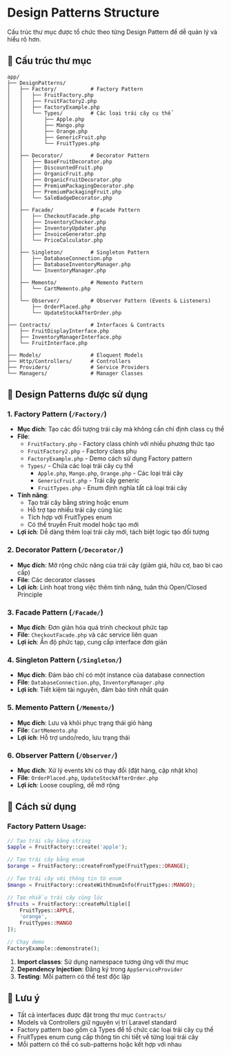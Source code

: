 # Design Patterns Structure

Cấu trúc thư mục được tổ chức theo từng Design Pattern để dễ quản lý và hiểu rõ hơn.

## 📁 Cấu trúc thư mục

```
app/
├── DesignPatterns/
│   ├── Factory/           # Factory Pattern
│   │   ├── FruitFactory.php
│   │   ├── FruitFactory2.php
│   │   ├── FactoryExample.php
│   │   └── Types/         # Các loại trái cây cụ thể
│   │       ├── Apple.php
│   │       ├── Mango.php
│   │       ├── Orange.php
│   │       ├── GenericFruit.php
│   │       └── FruitTypes.php
│   │
│   ├── Decorator/         # Decorator Pattern
│   │   ├── BaseFruitDecorator.php
│   │   ├── DiscountedFruit.php
│   │   ├── OrganicFruit.php
│   │   ├── OrganicFruitDecorator.php
│   │   ├── PremiumPackagingDecorator.php
│   │   ├── PremiumPackagingFruit.php
│   │   └── SaleBadgeDecorator.php
│   │
│   ├── Facade/            # Facade Pattern
│   │   ├── CheckoutFacade.php
│   │   ├── InventoryChecker.php
│   │   ├── InventoryUpdater.php
│   │   ├── InvoiceGenerator.php
│   │   └── PriceCalculator.php
│   │
│   ├── Singleton/         # Singleton Pattern
│   │   ├── DatabaseConnection.php
│   │   ├── DatabaseInventoryManager.php
│   │   └── InventoryManager.php
│   │
│   ├── Memento/           # Memento Pattern
│   │   └── CartMemento.php
│   │
│   └── Observer/          # Observer Pattern (Events & Listeners)
│       ├── OrderPlaced.php
│       └── UpdateStockAfterOrder.php
│
├── Contracts/             # Interfaces & Contracts
│   ├── FruitDisplayInterface.php
│   ├── InventoryManagerInterface.php
│   └── FruitInterface.php
│
├── Models/                # Eloquent Models
├── Http/Controllers/      # Controllers
├── Providers/             # Service Providers
└── Managers/              # Manager Classes
```

## 🎯 Design Patterns được sử dụng

### 1. **Factory Pattern** (`/Factory/`)
- **Mục đích**: Tạo các đối tượng trái cây mà không cần chỉ định class cụ thể
- **File**: 
  - `FruitFactory.php` - Factory class chính với nhiều phương thức tạo
  - `FruitFactory2.php` - Factory class phụ
  - `FactoryExample.php` - Demo cách sử dụng Factory pattern
  - `Types/` - Chứa các loại trái cây cụ thể
    - `Apple.php`, `Mango.php`, `Orange.php` - Các loại trái cây
    - `GenericFruit.php` - Trái cây generic
    - `FruitTypes.php` - Enum định nghĩa tất cả loại trái cây
- **Tính năng**:
  - Tạo trái cây bằng string hoặc enum
  - Hỗ trợ tạo nhiều trái cây cùng lúc
  - Tích hợp với FruitTypes enum
  - Có thể truyền Fruit model hoặc tạo mới
- **Lợi ích**: Dễ dàng thêm loại trái cây mới, tách biệt logic tạo đối tượng

### 2. **Decorator Pattern** (`/Decorator/`)
- **Mục đích**: Mở rộng chức năng của trái cây (giảm giá, hữu cơ, bao bì cao cấp)
- **File**: Các decorator classes
- **Lợi ích**: Linh hoạt trong việc thêm tính năng, tuân thủ Open/Closed Principle

### 3. **Facade Pattern** (`/Facade/`)
- **Mục đích**: Đơn giản hóa quá trình checkout phức tạp
- **File**: `CheckoutFacade.php` và các service liên quan
- **Lợi ích**: Ẩn độ phức tạp, cung cấp interface đơn giản

### 4. **Singleton Pattern** (`/Singleton/`)
- **Mục đích**: Đảm bảo chỉ có một instance của database connection
- **File**: `DatabaseConnection.php`, `InventoryManager.php`
- **Lợi ích**: Tiết kiệm tài nguyên, đảm bảo tính nhất quán

### 5. **Memento Pattern** (`/Memento/`)
- **Mục đích**: Lưu và khôi phục trạng thái giỏ hàng
- **File**: `CartMemento.php`
- **Lợi ích**: Hỗ trợ undo/redo, lưu trạng thái

### 6. **Observer Pattern** (`/Observer/`)
- **Mục đích**: Xử lý events khi có thay đổi (đặt hàng, cập nhật kho)
- **File**: `OrderPlaced.php`, `UpdateStockAfterOrder.php`
- **Lợi ích**: Loose coupling, dễ mở rộng

## 🔧 Cách sử dụng

### Factory Pattern Usage:
```php
// Tạo trái cây bằng string
$apple = FruitFactory::create('apple');

// Tạo trái cây bằng enum
$orange = FruitFactory::createFromType(FruitTypes::ORANGE);

// Tạo trái cây với thông tin từ enum
$mango = FruitFactory::createWithEnumInfo(FruitTypes::MANGO);

// Tạo nhiều trái cây cùng lúc
$fruits = FruitFactory::createMultiple([
    FruitTypes::APPLE,
    'orange',
    FruitTypes::MANGO
]);

// Chạy demo
FactoryExample::demonstrate();
```

1. **Import classes**: Sử dụng namespace tương ứng với thư mục
2. **Dependency Injection**: Đăng ký trong `AppServiceProvider`
3. **Testing**: Mỗi pattern có thể test độc lập

## 📝 Lưu ý

- Tất cả interfaces được đặt trong thư mục `Contracts/`
- Models và Controllers giữ nguyên vị trí Laravel standard
- Factory pattern bao gồm cả Types để tổ chức các loại trái cây cụ thể
- FruitTypes enum cung cấp thông tin chi tiết về từng loại trái cây
- Mỗi pattern có thể có sub-patterns hoặc kết hợp với nhau
